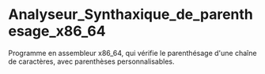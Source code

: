 # Analyseur_Synthaxique_de_parenthesage_x86_64
Programme en assembleur x86_64,  qui vérifie le parenthésage d'une chaîne de caractères, avec parenthèses personnalisables.
